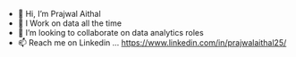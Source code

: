 - 👋 Hi, I’m Prajwal Aithal
- 👀 I Work on data all the time
- 💞️ I’m looking to collaborate on data analytics roles
- 📫 Reach me on Linkedin ... https://www.linkedin.com/in/prajwalaithal25/
